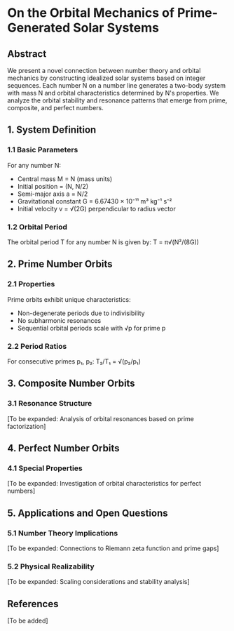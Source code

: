 # On the Orbital Mechanics of Prime-Generated Solar Systems

## Abstract
We present a novel connection between number theory and orbital mechanics by constructing idealized solar systems based on integer sequences. Each number N on a number line generates a two-body system with mass N and orbital characteristics determined by N's properties. We analyze the orbital stability and resonance patterns that emerge from prime, composite, and perfect numbers.

## 1. System Definition

### 1.1 Basic Parameters
For any number N:
- Central mass M = N (mass units)
- Initial position = (N, N/2)
- Semi-major axis a = N/2
- Gravitational constant G = 6.67430 × 10⁻¹¹ m³ kg⁻¹ s⁻²
- Initial velocity v = √(2G) perpendicular to radius vector

### 1.2 Orbital Period
The orbital period T for any number N is given by:
T = π√(N²/(8G))

## 2. Prime Number Orbits

### 2.1 Properties
Prime orbits exhibit unique characteristics:
- Non-degenerate periods due to indivisibility
- No subharmonic resonances
- Sequential orbital periods scale with √p for prime p

### 2.2 Period Ratios
For consecutive primes p₁, p₂:
T₂/T₁ = √(p₂/p₁)

## 3. Composite Number Orbits

### 3.1 Resonance Structure
[To be expanded: Analysis of orbital resonances based on prime factorization]

## 4. Perfect Number Orbits

### 4.1 Special Properties
[To be expanded: Investigation of orbital characteristics for perfect numbers]

## 5. Applications and Open Questions

### 5.1 Number Theory Implications
[To be expanded: Connections to Riemann zeta function and prime gaps]

### 5.2 Physical Realizability
[To be expanded: Scaling considerations and stability analysis]

## References
[To be added]
